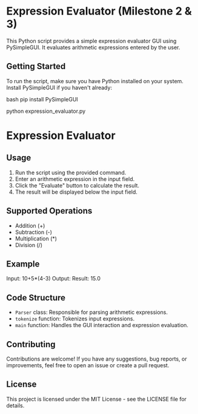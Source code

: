 # Expression Evaluator (Milestone 2 & 3)

This Python script provides a simple expression evaluator GUI using PySimpleGUI. It evaluates arithmetic expressions entered by the user.

## Getting Started

To run the script, make sure you have Python installed on your system. Install PySimpleGUI if you haven't already:

bash
pip install PySimpleGUI

python expression_evaluator.py

# Expression Evaluator

## Usage

1. Run the script using the provided command.
2. Enter an arithmetic expression in the input field.
3. Click the "Evaluate" button to calculate the result.
4. The result will be displayed below the input field.

## Supported Operations

- Addition (+)
- Subtraction (-)
- Multiplication (\*)
- Division (/)

## Example

Input: 10+5\*(4-3)
Output: Result: 15.0

## Code Structure

- `Parser` class: Responsible for parsing arithmetic expressions.
- `tokenize` function: Tokenizes input expressions.
- `main` function: Handles the GUI interaction and expression evaluation.

## Contributing

Contributions are welcome! If you have any suggestions, bug reports, or improvements, feel free to open an issue or create a pull request.

## License

This project is licensed under the MIT License - see the LICENSE file for details.

